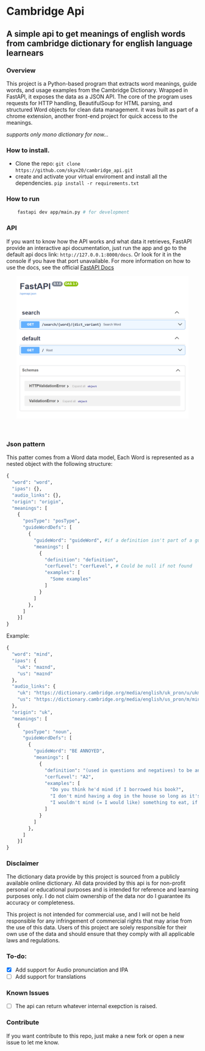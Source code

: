 # Cambridge Api

## A simple api to get meanings of english words from cambridge dictionary for english language learnears

### Overview

This project is a Python-based program that extracts word meanings, guide words, and usage examples from the Cambridge Dictionary. Wrapped in FastAPI, it exposes the data as a JSON API. The core of the program uses requests for HTTP handling, BeautifulSoup for HTML parsing, and structured Word objects for clean data management. it was built as part of a chrome extension, another front-end project for quick access to the meanings.

_supports only mono dictionary for now..._

### How to install.

- Clone the repo:
  `git clone https://github.com/skyx20/cambridge_api.git `
- create and activate your virtual enviroment and install all the dependencies.
  `pip install -r requirements.txt`

### How to run

```bash
    fastapi dev app/main.py # for development
```

### API

If you want to know how the API works and what data it retrieves, FastAPI provide an interactive api documentation, just run the app and go to the default api docs link: `http://127.0.0.1:8000/docs`. Or look for it in the console if you have that port unavailable.
For more information on how to use the docs, see the official [FastAPI Docs](https://fastapi.tiangolo.com/tutorial/first-steps/#interactive-api-docs)

<p align="center">
  <img src="./app/assets/images/fastapi-docs.png" width="450"/>
<p>

<br>

### Json pattern

This patter comes from a Word data model, Each Word is represented as a nested object with the following structure:

```python
{
  "word": "word",
  "ipas": {},
  "audio_links": {},
  "origin": "origin",
  "meanings": [
    {
      "posType": "posType",
      "guideWordDefs": [
        {
          "guideWord": "guideWord", #if a definition isn't part of a guide word, this would be null
          "meanings": [
            {
              "definition": "definition",
              "cerfLevel": "cerfLevel", # Could be null if not found
              "examples": [
                "Some examples"
              ]
            }
          ]
        },
      ]
    }]
}
```

Example:

```python
{
  "word": "mind",
  "ipas": {
    "uk": "maɪnd",
    "us": "maɪnd"
  },
  "audio_links": {
    "uk": "https://dictionary.cambridge.org/media/english/uk_pron/u/ukm/ukmil/ukmilli027.mp3",
    "us": "https://dictionary.cambridge.org/media/english/us_pron/m/min/mind_/mind.mp3"
  },
  "origin": "uk",
  "meanings": [
    {
      "posType": "noun",
      "guideWordDefs": [
        {
          "guideWord": "BE ANNOYED",
          "meanings": [
            {
              "definition": "(used in questions and negatives) to be annoyed or worried by something",
              "cerfLevel": "A2",
              "examples": [
                "Do you think he'd mind if I borrowed his book?",
                "I don't mind having a dog in the house so long as it's clean.",
                "I wouldn't mind (= I would like) something to eat, if that's OK",
              ]
            }
          ]
        },
      ]
    }]
}
```
### Disclaimer

The dictionary data provide by this project is sourced from a publicly available online dictionary. All data provided by this api is for non-profit personal or educational purposes and is intended for reference and learning purposes only. I do not claim ownership of the data nor do I guarantee its accuracy or completeness.

This project is not intended for commercial use, and I will not be held responsible for any infringement of commercial rights that may arise from the use of this data. Users of this project are solely responsible for their own use of the data and should ensure that they comply with all applicable laws and regulations.

### To-do:

- [x] Add support for Audio pronunciation and IPA
- [ ] Add support for translations

### Known Issues

- [ ] The api can return whatever internal exepction is raised.

### Contribute

If you want contribute to this repo, just make a new fork or open a new issue to let me know.

